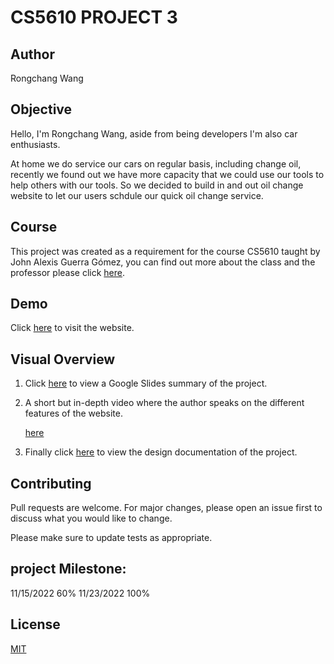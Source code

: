 # CS5610 PROJECT 3

## Author

Rongchang Wang

## Objective

Hello, I'm Rongchang Wang, aside from being developers I'm also car enthusiasts.

At home we do service our cars on regular basis, including change oil, recently we found out we have more capacity that we could use our tools to help others with our tools. So we decided to build in and out oil change website to let our users schdule our quick oil change service. 

## Course

This project was created as a requirement for the course CS5610 taught by John Alexis Guerra Gómez, you can find out more about the class and the professor please click [here](https://johnguerra.co).

## Demo

Click [here](https://car-oil-change.herokuapp.com/best-price) to visit the website.

## Visual Overview

1. Click [here](https://docs.google.com/presentation/d/1uz9pULlXe64jiOPsrmo4pRxozi-I4uf_j6FqUU1p024/edit?usp=sharing) to view a Google Slides summary of the project.

2. A short but in-depth video where the author speaks on the different features of the website.

   [here](https://www.youtube.com/watch?v=JJ4Kh5tdTZM&ab_channel=RongchangWang)

3. Finally click [here](https://drive.google.com/file/d/1HAB0rz4Ff7s4YaJs1JWykUuFVyndvRp5/view?usp=share_link) to view the design documentation of the project.

## Contributing

Pull requests are welcome. For major changes, please open an issue first to discuss what you would like to change.

Please make sure to update tests as appropriate.

## project Milestone:
11/15/2022 60%
11/23/2022 100%


## License

[MIT](https://choosealicense.com/licenses/mit/)

